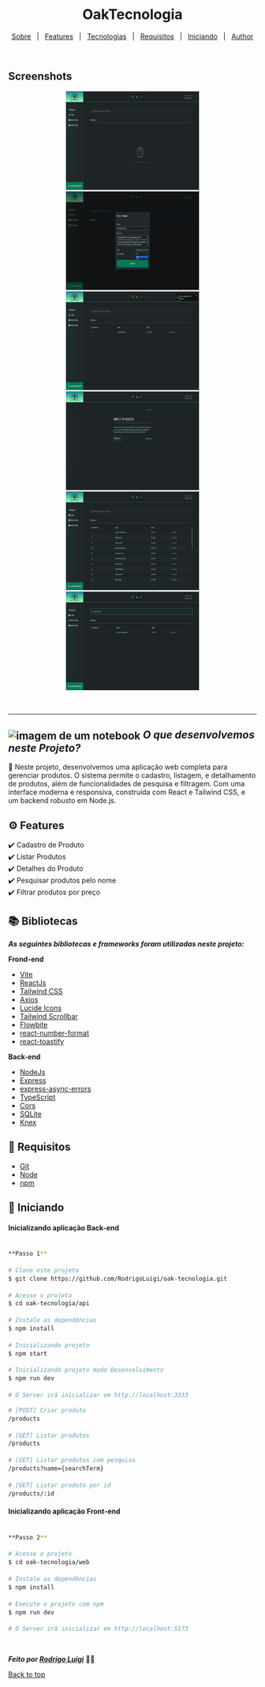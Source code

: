 # <h1 id="top" align="center">Oak**Tecnologia**</h1>

<p align="center">
  <a href="#sobre">Sobre</a> &#xa0; | &#xa0; 
  <a href="#gear-features">Features</a> &#xa0; | &#xa0;
  <a href="#books-bibliotecas">Tecnologias</a> &#xa0; | &#xa0;
  <a href="#-requisitos">Requisitos</a> &#xa0; | &#xa0;
  <a href="#checkered_flag-iniciando">Iniciando</a> &#xa0; | &#xa0;
  <a href="https://github.com/RodrigoLuigi" target="_blank">Author</a>
</p>

<br>

## Screenshots

<div align="center">
  <img src="oak-tecnologia-1.png" width="270px" height="200px">
  <img src="oak-tecnologia-2.png" width="270px" height="200px">
  <img src="oak-tecnologia-3.png" width="270px" height="200px">
  <img src="oak-tecnologia-4.png" width="270px" height="200px">
  <img src="oak-tecnologia-5.png" width="270px" height="200px">
  <img src="oak-tecnologia-6.png" width="270px" height="200px">
</div>

<br><hr>

## <img id="sobre" src="https://imgur.com/VhTBbHg.png" alt="imagem de um notebook" align="center" width="30px"> _**O que desenvolvemos neste Projeto?**_

📌 Neste projeto, desenvolvemos uma aplicação web completa para gerenciar produtos. O sistema permite o cadastro, listagem, e detalhamento de produtos, além de funcionalidades de pesquisa e filtragem. Com uma interface moderna e responsiva, construída com React e Tailwind CSS, e um backend robusto em Node.js.

## :gear: Features

:heavy_check_mark: Cadastro de Produto\
:heavy_check_mark: Listar Produtos\
:heavy_check_mark: Detalhes do Produto\
:heavy_check_mark: Pesquisar produtos pelo nome\
:heavy_check_mark: Filtrar produtos por preço

## :books: Bibliotecas

_**As seguintes bibliotecas e frameworks foram utilizadas neste projeto:**_

**Frond-end**

- [Vite](https://vitejs.dev/)
- [ReactJs](https://react.dev/)
- [Tailwind CSS](https://tailwindcss.com/)
- [Axios](https://axios-http.com/)
- [Lucide Icons](https://lucide.dev/)
- [Tailwind Scrollbar](https://www.npmjs.com/package/tailwind-scrollbar)
- [Flowbite](https://flowbite.com/)
- [react-number-format](https://www.npmjs.com/package/react-number-format)
- [react-toastify](https://fkhadra.github.io/react-toastify/)

**Back-end**

- [NodeJs](https://nodejs.org/)
- [Express](https://expressjs.com/)
- [express-async-errors](https://www.npmjs.com/package/express-async-errors)
- [TypeScript](https://www.typescriptlang.org/)
- [Cors](https://www.npmjs.com/package/cors)
- [SQLite](https://www.sqlite.org/index.html)
- [Knex](https://knexjs.org/)

## 📝 Requisitos

- [Git](https://git-scm.com)
- [Node](https://nodejs.org/en/)
- [npm](https://www.npmjs.com/)

## :checkered_flag: Iniciando

#### Inicializando aplicação Back-end

```bash

**Passo 1**

# Clone este projeto
$ git clone https://github.com/RodrigoLuigi/oak-tecnologia.git

# Acesse o projeto
$ cd oak-tecnologia/api

# Instale as dependências
$ npm install

# Inicializando projeto
$ npm start

# Inicializando projeto modo Desenvolvimento
$ npm run dev

# O Server irá inicializar em http://localhost:3333
```

```bash
# [POST] Criar produto
/products

# [GET] Listar produtos
/products

# [GET] Listar produtos com pesquisa
/products?name={searchTerm}

# [GET] Listar produto por id
/products/:id
```

#### Inicializando aplicação Front-end

```bash

**Passo 2**

# Acesse o projeto
$ cd oak-tecnologia/web

# Instale as dependências
$ npm install

# Execute o projeto com npm
$ npm run dev

# O Server irá inicializar em http://localhost:5173
```

&#xa0;

_**Feito por <a href="https://github.com/RodrigoLuigi" target="_blank">Rodrigo Luigi</a>**_ 👨‍🚀

<a href="#top">Back to top</a>
